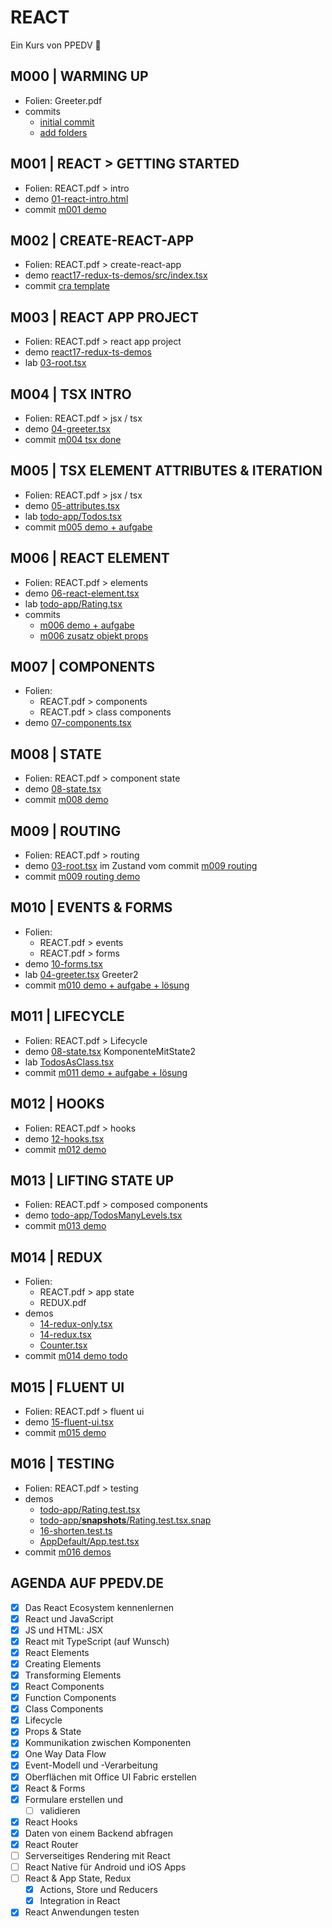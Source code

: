 # REACT

Ein Kurs von PPEDV :rocket:

## M000 | WARMING UP

- Folien: Greeter.pdf
- commits
  - [initial commit](https://github.com/ppedvAG/2021-17-08-react/commit/8fd62c599484e8cc7de171a9d6ae052ba481f12b)
  - [add folders](https://github.com/ppedvAG/2021-17-08-react/commit/ff0138e38c6dd0af0784ccb462be6909b50e1515)
  
## M001 | REACT > GETTING STARTED

- Folien: REACT.pdf > intro
- demo [01-react-intro.html](TRAINER/01-react-intro.html)
- commit [m001 demo](https://github.com/ppedvAG/2021-17-08-react/commit/acacf73599e254971475498cda465113795a982f)

## M002 | CREATE-REACT-APP

- Folien: REACT.pdf > create-react-app
- demo [react17-redux-ts-demos/src/index.tsx](TRAINER/react17-redux-ts-demos/src/index.tsx)
- commit [cra template](https://github.com/ppedvAG/2021-17-08-react/commit/851577ea59afb70512fe95481eea5570de19360b)

## M003 | REACT APP PROJECT

- Folien: REACT.pdf > react app project
- demo [react17-redux-ts-demos](TRAINER/react17-redux-ts-demos)
- lab [03-root.tsx](TRAINER/react17-redux-ts-demos/src/03-root.tsx)

## M004 | TSX INTRO

- Folien: REACT.pdf > jsx / tsx
- demo [04-greeter.tsx](TRAINER/react17-redux-ts-demos/src/04-greeter.tsx)
- commit [m004 tsx done](https://github.com/ppedvAG/2021-17-08-react/commit/07905a969b0a8acbe1c90ccf38a75a2c3d0dd4a6)

## M005 | TSX ELEMENT ATTRIBUTES & ITERATION

- Folien: REACT.pdf > jsx / tsx
- demo [05-attributes.tsx](TRAINER/react17-redux-ts-demos/src/05-attributes.tsx)
- lab [todo-app/Todos.tsx](TRAINER/react17-redux-ts-demos/src/todo-app/Todos.tsx)
- commit [m005 demo + aufgabe](https://github.com/ppedvAG/2021-17-08-react/commit/dc5255c4919db8520ebda4027069c2154108a7e6)

## M006 | REACT ELEMENT

- Folien: REACT.pdf > elements
- demo [06-react-element.tsx](TRAINER/react17-redux-ts-demos/src/06-react-element.tsx)
- lab [todo-app/Rating.tsx](TRAINER/react17-redux-ts-demos/src/todo-app/Rating.tsx)
- commits
  - [m006 demo + aufgabe](https://github.com/ppedvAG/2021-17-08-react/commit/1e6c56a081dc078d8b415df4698e3250a79ecfdc)
  - [m006 zusatz objekt props](https://github.com/ppedvAG/2021-17-08-react/commit/0905a0c8ef1d2834b76ade242f7726a2e710b0a5)

## M007 | COMPONENTS

- Folien:
  - REACT.pdf > components
  - REACT.pdf > class components
- demo [07-components.tsx](TRAINER/react17-redux-ts-demos/src/07-components.tsx)

## M008 | STATE

- Folien: REACT.pdf > component state
- demo [08-state.tsx](TRAINER/react17-redux-ts-demos/src/08-state.tsx)
- commit [m008 demo](https://github.com/ppedvAG/2021-17-08-react/commit/8426911198bba412c86eb804b2a6267c24af7f0a)

## M009 | ROUTING

- Folien: REACT.pdf > routing
- demo [03-root.tsx](TRAINER/react17-redux-ts-demos/src/03-root.tsx) im Zustand vom commit [m009 routing](https://github.com/ppedvAG/2021-17-08-react/commit/a4a6e25e0b0af71b1673a4681e82f5be4ecdada2)
- commit [m009 routing demo](https://github.com/ppedvAG/2021-17-08-react/commit/a4a6e25e0b0af71b1673a4681e82f5be4ecdada2)

## M010 | EVENTS & FORMS

- Folien:
  - REACT.pdf > events
  - REACT.pdf > forms
- demo [10-forms.tsx](TRAINER/react17-redux-ts-demos/src/10-forms.tsx)
- lab [04-greeter.tsx](TRAINER/react17-redux-ts-demos/src/04-greeter.tsx) Greeter2
- commit [m010 demo + aufgabe + lösung](https://github.com/ppedvAG/2021-17-08-react/commit/0370615543898a25a83b3c8553e5ffd36b683650)

## M011 | LIFECYCLE

- Folien: REACT.pdf > Lifecycle
- demo [08-state.tsx](TRAINER/react17-redux-ts-demos/src/08-state.tsx) KomponenteMitState2
- lab [TodosAsClass.tsx](TRAINER/react17-redux-ts-demos/src/todo-app/TodosAsClass.tsx)
- commit [m011 demo + aufgabe + lösung](https://github.com/ppedvAG/2021-17-08-react/commit/77851d3cadae3a3693db1ebb159d3781042a826d)

## M012 | HOOKS

- Folien: REACT.pdf > hooks
- demo [12-hooks.tsx](TRAINER/react17-redux-ts-demos/src/12-hooks.tsx)
- commit [m012 demo](https://github.com/ppedvAG/2021-17-08-react/commit/746b1e1c298712180d4db3913bf7735537fba87c)

## M013 | LIFTING STATE UP

- Folien: REACT.pdf > composed components
- demo [todo-app/TodosManyLevels.tsx](TRAINER/react17-redux-ts-demos/src/todo-app/TodosManyLevels.tsx)
- commit [m013 demo](https://github.com/ppedvAG/2021-17-08-react/commit/f4cf690bebe220968af8524e02cd574f89cbfb47)

## M014 | REDUX

- Folien:
  - REACT.pdf > app state
  - REDUX.pdf
- demos
  - [14-redux-only.tsx](TRAINER/react17-redux-ts-demos/src/14-redux-only.tsx)
  - [14-redux.tsx](TRAINER/react17-redux-ts-demos/src/14-redux.tsx)
  - [Counter.tsx](TRAINER/react17-redux-ts-demos/src/features/counter/Counter.tsx)
- commit [m014 demo todo](https://github.com/ppedvAG/2021-17-08-react/commit/df1a07f4c8e11b80fcb84577ee32ecba13323882)

## M015 | FLUENT UI

- Folien: REACT.pdf > fluent ui
- demo [15-fluent-ui.tsx](TRAINER/react17-redux-ts-demos/src/15-fluent-ui.tsx)
- commit [m015 demo](https://github.com/ppedvAG/2021-17-08-react/commit/46ab885979c158705ed50e50cd50908d173d937f)

## M016 | TESTING

- Folien: REACT.pdf > testing
- demos
  - [todo-app/Rating.test.tsx](TRAINER/react17-redux-ts-demos/src/todo-app/Rating.test.tsx)
  - [todo-app/__snapshots__/Rating.test.tsx.snap](TRAINER/react17-redux-ts-demos/src/todo-app/__snapshots__/Rating.test.tsx.snap)
  - [16-shorten.test.ts](TRAINER/react17-redux-ts-demos/src/16-shorten.test.ts)
  - [AppDefault/App.test.tsx](TRAINER/react17-redux-ts-demos/src/AppDefault/App.test.tsx)
- commit [m016 demos](https://github.com/ppedvAG/2021-17-08-react/commit/5634fbd48ce16ec27e5815c28a734a2a77b1377f)

## AGENDA AUF PPEDV.DE

- [x] Das React Ecosystem kennenlernen
- [x] React und JavaScript
- [x] JS und HTML: JSX
- [x] React mit TypeScript (auf Wunsch)
- [x] React Elements
- [x] Creating Elements
- [x] Transforming Elements
- [x] React Components
- [x] Function Components
- [x] Class Components
- [x] Lifecycle
- [x] Props & State
- [x] Kommunikation zwischen Komponenten
- [x] One Way Data Flow
- [x] Event-Modell und -Verarbeitung
- [x] Oberflächen mit Office UI Fabric erstellen
- [x] React & Forms
- [x] Formulare erstellen und
  - [ ] validieren
- [x] React Hooks
- [x] Daten von einem Backend abfragen
- [x] React Router
- [ ] Serverseitiges Rendering mit React
- [ ] React Native für Android und iOS Apps
- [ ] React & App State, Redux
  - [x] Actions, Store und Reducers
  - [x] Integration in React
- [x] React Anwendungen testen
